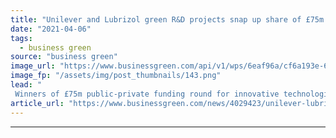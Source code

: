 ```yaml
---
title: "Unilever and Lubrizol green R&D projects snap up share of £75m UK funding"
date: "2021-04-06"
tags: 
  - business green
source: "business green"
image_url: "https://www.businessgreen.com/api/v1/wps/6eaf96a/cf6a193e-68f8-4eb2-aa6b-c7d0ee32a1c9/7/Materials-Innovation-Factory-University-of-Liverpool-3-185x114.png"
image_fp: "/assets/img/post_thumbnails/143.png"
lead: "
 Winners of £75m public-private funding round for innovative technologies announced as government faces flak for 'effective cut' to UK's research budget post-Brexit ..."
article_url: "https://www.businessgreen.com/news/4029423/unilever-lubrizol-green-projects-snap-share-gbp75m-uk-funding"
---
```


---
